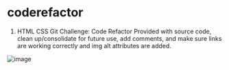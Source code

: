 # coderefactor

1. HTML CSS Git Challenge: Code Refactor
 Provided with source code, clean up/consolidate for future use, add comments, and make sure links are working correctly and img alt attributes are added. 

![image](https://user-images.githubusercontent.com/95892816/147417128-e2538604-8e26-4771-9d19-92b537612c24.png)

